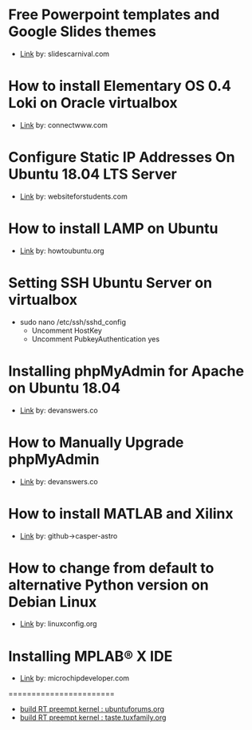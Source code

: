 Free Powerpoint templates and Google Slides themes
==================================================
  - <a href="https://www.slidescarnival.com/">Link</a> by: slidescarnival.com

How to install Elementary OS 0.4 Loki on Oracle virtualbox
==========================================================
  - <a href="https://connectwww.com/how-to-install-elementary-os-0-4-loki-on-oracle-virtualbox/5011/">Link</a> by: connectwww.com

Configure Static IP Addresses On Ubuntu 18.04 LTS Server
========================================================
  - <a href="https://websiteforstudents.com/configure-static-ip-addresses-on-ubuntu-18-04-beta/">Link</a> by: websiteforstudents.com

How to install LAMP on Ubuntu
=============================
  - <a href="https://howtoubuntu.org/how-to-install-lamp-on-ubuntu">Link</a> by: howtoubuntu.org

Setting SSH Ubuntu Server on virtualbox
=======================================
  - sudo nano /etc/ssh/sshd_config
    - Uncomment HostKey
    - Uncomment PubkeyAuthentication yes
    
Installing phpMyAdmin for Apache on Ubuntu 18.04
================================================
  - <a href="https://devanswers.co/installing-phpmyadmin-apache-ubuntu-18-04/">Link</a> by: devanswers.co

How to Manually Upgrade phpMyAdmin
==================================
  - <a href="https://devanswers.co/manually-upgrade-phpmyadmin/">Link</a> by: devanswers.co

How to install MATLAB and Xilinx
================================
- <a href="https://github.com/casper-astro/mlib_devel/wiki/How-to-install-Software/">Link</a> by: github->casper-astro

How to change from default to alternative Python version on Debian Linux
========================================================================
- <a href="https://linuxconfig.org/how-to-change-from-default-to-alternative-python-version-on-debian-linux">Link</a> by: linuxconfig.org

Installing MPLAB® X IDE
=======================
- <a href="http://microchipdeveloper.com/mplabx:installation">Link</a> by: microchipdeveloper.com

=======================
- <a href="https://ubuntuforums.org/showthread.php?t=2273355">build RT preempt kernel : ubuntuforums.org</a>
- <a href="https://taste.tuxfamily.org/wiki/index.php?title=Build_PREEMPT-RT_kernel">build RT preempt kernel : taste.tuxfamily.org</a>
